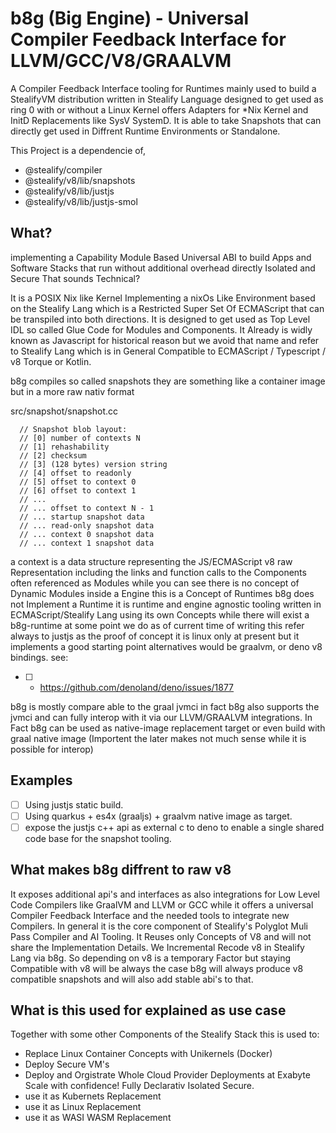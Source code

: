 # b8g (Big Engine) - Universal Compiler Feedback Interface for LLVM/GCC/V8/GRAALVM
A Compiler Feedback Interface tooling for Runtimes mainly used to build a StealifyVM distribution written in Stealify Language designed to get used as ring 0 with or without a Linux Kernel offers Adapters for *Nix Kernel and InitD Replacements like SysV SystemD. It is able to take Snapshots that can directly get used in Diffrent Runtime Environments or Standalone.

This Project is a dependencie of, 
- @stealify/compiler
- @stealify/v8/lib/snapshots
- @stealify/v8/lib/justjs
- @stealify/v8/lib/justjs-smol

## What?
implementing a Capability Module Based Universal ABI to build Apps and Software Stacks that run without additional overhead directly Isolated and Secure
That sounds Technical?

It is a POSIX Nix like Kernel Implementing a nixOs Like Environment based on the Stealify Lang which is a Restricted Super Set Of ECMAScript that can be transpiled into both directions. It is designed to get used as Top Level IDL so called Glue Code for Modules and Components. It Already is widly known as Javascript for historical reason but we avoid that name and refer to Stealify Lang which is in General Compatible to ECMAScript / Typescript / v8 Torque or Kotlin.

b8g compiles so called snapshots they are something like a container image but in a more raw nativ format 

src/snapshot/snapshot.cc
```
  // Snapshot blob layout:
  // [0] number of contexts N
  // [1] rehashability
  // [2] checksum
  // [3] (128 bytes) version string
  // [4] offset to readonly
  // [5] offset to context 0
  // [6] offset to context 1
  // ...
  // ... offset to context N - 1
  // ... startup snapshot data
  // ... read-only snapshot data
  // ... context 0 snapshot data
  // ... context 1 snapshot data
```

a context is a data structure representing the JS/ECMAScript v8 raw Representation including the links and function calls to the Components often referenced as Modules while you can see there is no concept of Dynamic Modules inside a Engine this is a Concept of Runtimes b8g does not Implement a Runtime it is runtime and engine agnostic tooling written in ECMAScript/Stealify Lang using its own Concepts while there will exist a b8g-runtime at some point we do as of current time of writing this refer always to justjs as the proof of concept it is linux only at present but it implements a good starting point alternatives would be graalvm, or deno v8 bindings. see: 
- [ ] - https://github.com/denoland/deno/issues/1877

b8g is mostly compare able to the graal jvmci in fact b8g also supports the jvmci and can fully interop with it via our LLVM/GRAALVM integrations.
In Fact b8g can be used as native-image replacement target or even build with graal native image (Importent the later makes not much sense while it is possible for interop)

## Examples
- [ ] Using justjs static build.
- [ ] Using quarkus + es4x (graaljs) + graalvm native image as target.
- [ ] expose the justjs c++ api as external c to deno to enable a single shared code base for the snapshot tooling. 

## What makes b8g diffrent to raw v8
It exposes additional api's and interfaces as also integrations for Low Level Code Compilers like GraalVM and LLVM or GCC while it offers a universal Compiler Feedback Interface and the needed tools to integrate new Compilers. In general it is the core component of Stealify's Polyglot Muli Pass Compiler and AI Tooling. It Reuses only Concepts of V8 and will not share the Implementation Details. We Incremental Recode v8 in Stealify Lang via b8g.
So depending on v8 is a temporary Factor but staying Compatible with v8 will be always the case b8g will always produce v8 compatible snapshots and will also add stable abi's to that.

## What is this used for explained as use case
Together with some other Components of the Stealify Stack this is used to:
- Replace Linux Container Concepts with Unikernels (Docker)
- Deploy Secure VM's
- Deploy and Orgistrate Whole Cloud Provider Deployments at Exabyte Scale with confidence! Fully Declarativ Isolated Secure. 
- use it as Kubernets Replacement
- use it as Linux Replacement
- use it as WASI WASM Replacement
